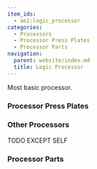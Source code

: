 ```yaml
---
item_ids:
  - ae2:logic_processor
categories:
  - Processors
  - Processor Press Plates
  - Processor Parts
navigation:
  parent: website/index.md
  title: Logic Processor
---
```


Most basic processor.

<RecipeFor id="logic_processor" />

### Processor Press Plates

<CategoryIndex category="Processor Press Plates" />

### Other Processors

TODO EXCEPT SELF

<CategoryIndex category="Processors" />

### Processor Parts

<CategoryIndex category="Processor Parts" />
